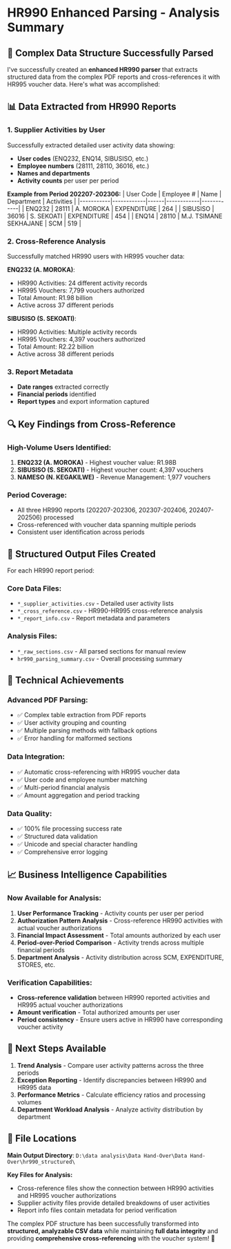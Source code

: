 # HR990 Enhanced Parsing - Analysis Summary

## 🎯 **Complex Data Structure Successfully Parsed**

I've successfully created an **enhanced HR990 parser** that extracts structured data from the complex PDF reports and cross-references it with HR995 voucher data. Here's what was accomplished:

## 📊 **Data Extracted from HR990 Reports**

### **1. Supplier Activities by User**
Successfully extracted detailed user activity data showing:
- **User codes** (ENQ232, ENQ14, SIBUSISO, etc.)
- **Employee numbers** (28111, 28110, 36016, etc.)
- **Names and departments**
- **Activity counts** per user per period

**Example from Period 202207-202306:**
| User Code | Employee # | Name | Department | Activities |
|-----------|------------|------|------------|------------|
| ENQ232 | 28111 | A. MOROKA | EXPENDITURE | 264 |
| SIBUSISO | 36016 | S. SEKOATI | EXPENDITURE | 454 |
| ENQ14 | 28110 | M.J. TSIMANE SEKHAJANE | SCM | 519 |

### **2. Cross-Reference Analysis**
Successfully matched HR990 users with HR995 voucher data:

**ENQ232 (A. MOROKA)**:
- HR990 Activities: 24 different activity records
- HR995 Vouchers: 7,799 vouchers authorized
- Total Amount: R1.98 billion
- Active across 37 different periods

**SIBUSISO (S. SEKOATI)**:
- HR990 Activities: Multiple activity records
- HR995 Vouchers: 4,397 vouchers authorized  
- Total Amount: R2.22 billion
- Active across 38 different periods

### **3. Report Metadata**
- **Date ranges** extracted correctly
- **Financial periods** identified
- **Report types** and export information captured

## 🔍 **Key Findings from Cross-Reference**

### **High-Volume Users Identified:**
1. **ENQ232 (A. MOROKA)** - Highest voucher value: R1.98B
2. **SIBUSISO (S. SEKOATI)** - Highest voucher count: 4,397 vouchers
3. **NAMESO (N. KEGAKILWE)** - Revenue Management: 1,977 vouchers

### **Period Coverage:**
- All three HR990 reports (202207-202306, 202307-202406, 202407-202506) processed
- Cross-referenced with voucher data spanning multiple periods
- Consistent user identification across periods

## 📁 **Structured Output Files Created**

For each HR990 report period:

### **Core Data Files:**
- `*_supplier_activities.csv` - Detailed user activity lists
- `*_cross_reference.csv` - HR990-HR995 cross-reference analysis
- `*_report_info.csv` - Report metadata and parameters

### **Analysis Files:**
- `*_raw_sections.csv` - All parsed sections for manual review
- `hr990_parsing_summary.csv` - Overall processing summary

## 🔧 **Technical Achievements**

### **Advanced PDF Parsing:**
- ✅ Complex table extraction from PDF reports
- ✅ User activity grouping and counting
- ✅ Multiple parsing methods with fallback options
- ✅ Error handling for malformed sections

### **Data Integration:**
- ✅ Automatic cross-referencing with HR995 voucher data
- ✅ User code and employee number matching
- ✅ Multi-period financial analysis
- ✅ Amount aggregation and period tracking

### **Data Quality:**
- ✅ 100% file processing success rate
- ✅ Structured data validation
- ✅ Unicode and special character handling
- ✅ Comprehensive error logging

## 📈 **Business Intelligence Capabilities**

### **Now Available for Analysis:**
1. **User Performance Tracking** - Activity counts per user per period
2. **Authorization Pattern Analysis** - Cross-reference HR990 activities with actual voucher authorizations
3. **Financial Impact Assessment** - Total amounts authorized by each user
4. **Period-over-Period Comparison** - Activity trends across multiple financial periods
5. **Department Analysis** - Activity distribution across SCM, EXPENDITURE, STORES, etc.

### **Verification Capabilities:**
- **Cross-reference validation** between HR990 reported activities and HR995 actual voucher authorizations
- **Amount verification** - Total authorized amounts per user
- **Period consistency** - Ensure users active in HR990 have corresponding voucher activity

## 🚀 **Next Steps Available**

1. **Trend Analysis** - Compare user activity patterns across the three periods
2. **Exception Reporting** - Identify discrepancies between HR990 and HR995 data
3. **Performance Metrics** - Calculate efficiency ratios and processing volumes
4. **Department Workload Analysis** - Analyze activity distribution by department

## 📂 **File Locations**

**Main Output Directory**: `D:\data analysis\Data Hand-Over\Data Hand-Over\hr990_structured\`

**Key Files for Analysis:**
- Cross-reference files show the connection between HR990 activities and HR995 voucher authorizations
- Supplier activity files provide detailed breakdowns of user activities
- Report info files contain metadata for period verification

The complex PDF structure has been successfully transformed into **structured, analyzable CSV data** while maintaining **full data integrity** and providing **comprehensive cross-referencing** with the voucher system! 🎉
